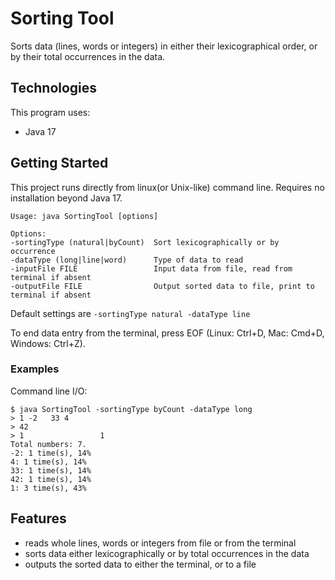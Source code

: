 # Sorting Tool
Sorts data (lines, words or integers) in either their lexicographical order, or by their total occurrences in the data.

## Technologies

This program uses:
- Java 17

## Getting Started

This project runs directly from linux(or Unix-like) command line. Requires no installation beyond Java 17.

```
Usage: java SortingTool [options]

Options:
-sortingType (natural|byCount)  Sort lexicographically or by occurrence
-dataType (long|line|word)      Type of data to read
-inputFile FILE                 Input data from file, read from terminal if absent
-outputFile FILE                Output sorted data to file, print to terminal if absent

```
Default settings are `-sortingType natural -dataType line`

To end data entry from the terminal, press EOF (Linux: Ctrl+D, Mac: Cmd+D, Windows: Ctrl+Z).

### Examples

Command line I/O:
```
$ java SortingTool -sortingType byCount -dataType long
> 1 -2   33 4
> 42
> 1                 1
Total numbers: 7.
-2: 1 time(s), 14%
4: 1 time(s), 14%
33: 1 time(s), 14%
42: 1 time(s), 14%
1: 3 time(s), 43%
```

## Features

- reads whole lines, words or integers from file or from the terminal
- sorts data either lexicographically or by total occurrences in the data
- outputs the sorted data to either the terminal, or to a file

